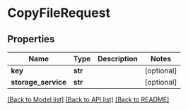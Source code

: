 # CopyFileRequest

## Properties
Name | Type | Description | Notes
------------ | ------------- | ------------- | -------------
**key** | **str** |  | [optional] 
**storage_service** | **str** |  | [optional] 

[[Back to Model list]](../README.md#documentation-for-models) [[Back to API list]](../README.md#documentation-for-api-endpoints) [[Back to README]](../README.md)

